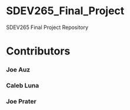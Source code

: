 # SDEV265_Final_Project
SDEV265 Final Project Repository

# Contributors
### Joe Auz
### Caleb Luna
### Joe Prater
